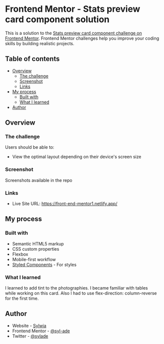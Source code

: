 # Frontend Mentor - Stats preview card component solution

This is a solution to the [Stats preview card component challenge on Frontend Mentor](https://www.frontendmentor.io/challenges/stats-preview-card-component-8JqbgoU62). Frontend Mentor challenges help you improve your coding skills by building realistic projects. 

## Table of contents

- [Overview](#overview)
  - [The challenge](#the-challenge)
  - [Screenshot](#screenshot)
  - [Links](#links)
- [My process](#my-process)
  - [Built with](#built-with)
  - [What I learned](#what-i-learned)
- [Author](#author)



## Overview

### The challenge

Users should be able to:

- View the optimal layout depending on their device's screen size

### Screenshot

Screenshots available in the repo


### Links

- Live Site URL: https://front-end-mentor1.netlify.app/
## My process

### Built with

- Semantic HTML5 markup
- CSS custom properties
- Flexbox
- Mobile-first workflow
- [Styled Components](https://styled-components.com/) - For styles


### What I learned

I learned to add tint to the photographies. I became familiar with tables while working on this card. Also I had to use flex-direction: column-reverse for the first time. 




## Author

- Website - [Sylwia](https://www.aderek.netlify.com)
- Frontend Mentor - [@syl-ade](https://www.frontendmentor.io/profile/syl-ade)
- Twitter - [@sylade](https://www.twitter.com/sylade)


